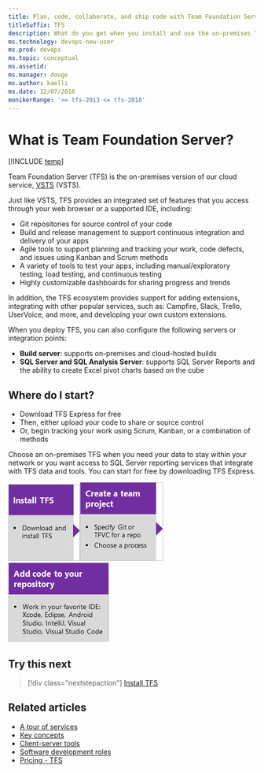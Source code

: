 ```yaml
---
title: Plan, code, collaborate, and ship code with Team Foundation Server   
titleSuffix: TFS
description: What do you get when you install and use the on-premises Team Foundation Server 
ms.technology: devops-new-user 
ms.prod: devops
ms.topic: conceptual
ms.assetid:  
ms.manager: douge
ms.author: kaelli
ms.date: 12/07/2016
monikerRange: '>= tfs-2013 <= tfs-2018'
---
```



# What is Team Foundation Server?

[!INCLUDE [temp](../_shared/version-tfs-all-versions.md)]

Team Foundation Server (TFS) is the on-premises version of our cloud service, [VSTS](what-is-vsts.md) (VSTS).  

Just like VSTS, TFS provides an integrated set of features that you access through your web browser or a supported IDE, including: 

- Git repositories for source control of your code   
- Build and release management to support continuous integration and delivery of your apps 
- Agile tools to support planning and tracking your work, code defects, and issues using Kanban and Scrum methods 
- A variety of tools to test your apps, including manual/exploratory testing, load testing, and continuous testing 
- Highly customizable dashboards for sharing progress and trends 

In addition, the TFS ecosystem provides support for adding extensions, integrating with other popular services, such as: Campfire, Slack, Trello, UserVoice, and more, and developing your own custom extensions.  

When you deploy TFS, you can also configure the following servers or integration points: 

- **Build server**: supports on-premises and cloud-hosted builds
- **SQL Server and SQL Analysis Server**: supports SQL Server Reports and the ability to create Excel pivot charts based on the cube



## Where do I start?

- Download TFS Express for free   
- Then, either upload your code to share or source control 
- Or, begin tracking your work using Scrum, Kanban, or a combination of methods 


Choose an on-premises TFS when you need your data to stay within your network or you want access to SQL Server reporting services that integrate with TFS data and tools. You can start for free by downloading TFS Express. 


[![Install TFS](_img/what-is-tfs-install-tfs-step-1.png)](/tfs/server/install/single-server)[![Create a team project](_img/what-is-tfs-create-team-project-step-2.png)](../organizations/projects/create-project.md)[![Add team members](_img/what-is-tfs-add-code-step-3.png)](/../repos/git/create-new-repo?toc=/vsts/user-guide/toc.json&bc=/vsts/user-guide/breadcrumb/toc.json ) 
 

## Try this next  

> [!div class="nextstepaction"]
> [Install TFS](/tfs/server/install/single-server)

## Related articles

- [A tour of services](services.md)
- [Key concepts](concepts.md)  
- [Client-server tools](tools.md)
- [Software development roles](roles.md)
- [Pricing - TFS](https://visualstudio.microsoft.com/team-services/tfs-pricing/)



